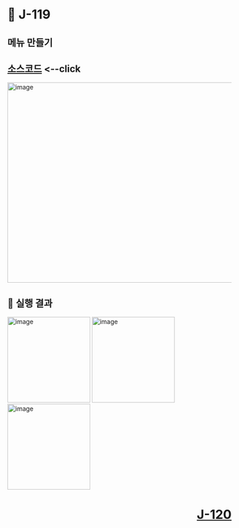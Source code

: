 # 📖 J-119

## 메뉴 만들기

[소스코드](./ToolTipDelayEx.java) <--click
---

<img width="691" height="451" alt="image" src="https://github.com/user-attachments/assets/083227a8-8cb8-4fa7-aa8a-94ed62194238" />

📘 실행 결과
---

<img width="186" height="193" alt="image" src="https://github.com/user-attachments/assets/9b00fc02-a38c-4cf8-a535-5391f381fc12" />
<img width="186" height="193" alt="image" src="https://github.com/user-attachments/assets/28496faa-452c-4ed6-9aae-8e809366ac9f" />
<img width="186" height="193" alt="image" src="https://github.com/user-attachments/assets/65b71563-e217-466d-abd6-256dbf756cbb" />

# <p align="right">[J-120](./J_120.md)</p>
